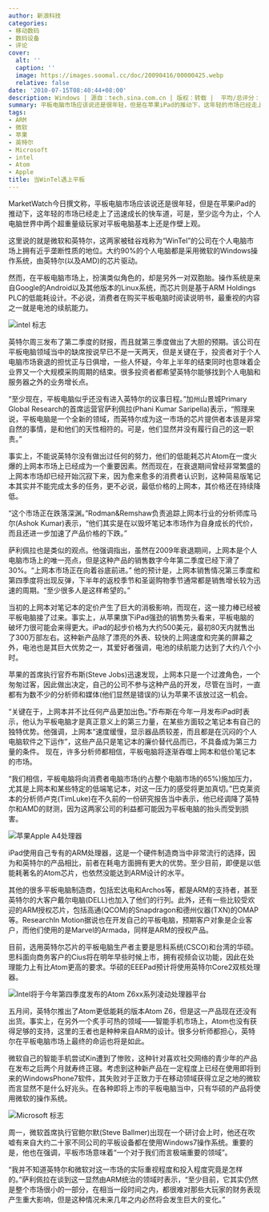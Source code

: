 ```yaml
---
author: 新浪科技
categories:
- 移动数码
- 数码设备
- 评论
cover:
  alt: ''
  caption: ''
  image: https://images.soomal.cc/doc/20090416/00000425.webp
  relative: false
date: '2010-07-15T08:40:44+08:00'
description: Windows | 源自：tech.sina.com.cn | 版权：转载 |  平均/总评分：10.00/20
summary: 平板电脑市场应该说还是很年轻，但是在苹果iPad的推动下，这年轻的市场已经走上了迅速成长的快车道，可是，至少迄今为止，个人电脑世界中两个超重量级玩家对平板电脑基本上还是作壁上观。这里说的就是微软和英特尔，这两家被硅谷戏称为“WinTel”的公司在个人电脑市场上拥有近乎垄断性质的地位。大约90%的个人电脑都是采用微软的Windows操作系统，由英特尔(以及AMD)的芯片驱动。
tags:
- ARM
- 微软
- 苹果
- 英特尔
- Microsoft
- intel
- Atom
- Apple
title: 当WinTel遇上平板
---
```


MarketWatch今日撰文称，平板电脑市场应该说还是很年轻，但是在苹果iPad的推动下，这年轻的市场已经走上了迅速成长的快车道，可是，至少迄今为止，个人电脑世界中两个超重量级玩家对平板电脑基本上还是作壁上观。



这里说的就是微软和英特尔，这两家被硅谷戏称为“WinTel”的公司在个人电脑市场上拥有近乎垄断性质的地位。大约90%的个人电脑都是采用微软的Windows操作系统，由英特尔(以及AMD)的芯片驱动。



然而，在平板电脑市场上，扮演类似角色的，却是另外一对双胞胎。操作系统是来自Google的Android以及其他版本的Linux系统，而芯片则是基于ARM Holdings PLC的低能耗设计。不必说，消费者在购买平板电脑时阅读说明书，最重视的内容之一就是电池的续航能力。



![intel 标志](https://images.soomal.cc/doc/20090416/00000425.webp)





英特尔周三发布了第二季度的财报，而且就第三季度做出了大胆的预期。该公司在平板电脑领域当中的缺席按说早已不是一天两天，但是关键在于，投资者对于个人电脑市场衰退的担忧正与日俱增，一些人怀疑，今年上半年的结束同时也意味着企业界又一个大规模采购周期的结束。很多投资者都希望英特尔能够找到个人电脑和服务器之外的业务增长点。

“至少现在，平板电脑似乎还没有进入英特尔的议事日程。”加州山景城Primary Global Research的首席运营官萨利佩拉(Phani Kumar Saripella)表示，“照理来说，平板电脑是一个全新的领域，而英特尔成为这一市场的芯片提供者本该是非常自然的事情，是和他们的天性相符的。可是，他们显然并没有履行自己的这一职责。”

事实上，不能说英特尔没有做出过任何的努力，他们的低能耗芯片Atom在一度火爆的上网本市场上已经成为一个重要因素。然而现在，在衰退期间曾经非常繁盛的上网本市场却已经开始沉寂下来，因为愈来愈多的消费者认识到，这种简易版笔记本其实并不能完成太多的任务，更不必说，最低价格的上网本，其价格还在持续降低。

“这个市场正在跌落深渊。”Rodman&Remshaw负责追踪上网本行业的分析师库马尔(Ashok Kumar)表示，“他们其实是在以毁坏笔记本市场作为自身成长的代价，而且还进一步加速了产品价格的下跌。”

萨利佩拉也是类似的观点。他强调指出，虽然在2009年衰退期间，上网本是个人电脑市场上的唯一亮点，但是这种产品的销售数字今年第二季度已经下滑了30%。“上网本市场正在向着谷底前进。”
他的预计是，上网本销售情况第三季度和第四季度将出现反弹，下半年的返校季节和圣诞购物季节通常都是销售增长较为迅速的周期。“至少很多人是这样希望的。”

当初的上网本对笔记本的定价产生了巨大的消极影响，而现在，这一接力棒已经被平板电脑接了过来。事实上，从苹果旗下iPad强劲的销售势头看来，平板电脑的破坏力很可能会来得更大。iPad的起步价格为大约500美元，最初80天内就售出了300万部左右。这种新产品除了漂亮的外表、较快的上网速度和完美的屏幕之外，电池也是其巨大优势之一，其爱好者强调，电池的续航能力达到了大约八个小时。

苹果的首席执行官乔布斯(Steve Jobs)迅速发现，上网本只是一个过渡角色，一个匆匆过客，因此做出决定，自己的公司不参与这种产品的开发，尽管在当时，一直都有为数不少的分析师和媒体(他们显然是错误的)认为苹果不该放过这一机会。

“关键在于，上网本并不比任何产品更加出色。”乔布斯在今年一月发布iPad时表示，他认为平板电脑才是真正意义上的第三力量，在某些方面较之笔记本有自己的独特优势。他强调，上网本“速度缓慢，显示器品质较差，而且都是在沉闷的个人电脑软件之下运作”，这些产品只是笔记本的廉价替代品而已，不具备成为第三力量的条件。
现在，许多分析师都相信，平板电脑将逐渐吞噬上网本和低价笔记本的市场。

“我们相信，平板电脑将向消费者电脑市场(约占整个电脑市场的65%)施加压力，尤其是上网本和某些特定的低端笔记本，对这一压力的感受将更加真切。”巴克莱资本的分析师卢克(TimLuke)在不久前的一份研究报告当中表示，他已经调降了英特尔和AMD的财测，因为这两家公司的利益都可能因为平板电脑的抬头而受到损害。

![苹果Apple A4处理器](https://images.soomal.cc/doc/20100702/00006186.webp)





iPad使用自己专有的ARM处理器，这是一个硬件制造商当中非常流行的选择，因为和英特尔的产品相比，前者在耗电方面拥有更大的优势。至少目前，即便是以低能耗著名的Atom芯片，也依然没能达到ARM设计的水平。

其他的很多平板电脑制造商，包括宏达电和Archos等，都是ARM的支持者，甚至英特尔的大客户戴尔电脑(DELL)也加入了他们的行列。此外，还有一些比较受欢迎的ARM授权芯片，包括高通(QCOM)的Snapdragon和德州仪器(TXN)的OMAP等。ResearchIn Motion据说也在开发自己的平板电脑，预期客户对象是企业客户，而他们使用的是Marvel的Armada，同样是ARM的授权产品。

目前，选用英特尔芯片的平板电脑生产者主要是思科系统(CSCO)和台湾的华硕。思科面向商务客户的Cius将在明年早些时候上市，拥有视频会议功能，因此在处理能力上有比Atom更高的要求。华硕的EEEPad预计将使用英特尔Core2双核处理器。

![Intel将于今年第四季度发布的Atom Z6xx系列凌动处理器平台](https://images.soomal.cc/doc/20100704/00006257.webp)





五月间，英特尔推出了Atom更低能耗的版本Atom Z6，但是这一产品现在还没有出货。事实上，在另外一个炙手可热的领域――智能手机市场上，Atom也没有获得足够的支持，这里的王者也是种种来自ARM的设计。很多分析师都担心，英特尔在平板电脑市场上最终的命运也将是如此。

微软自己的智能手机尝试Kin遭到了惨败，这种针对喜欢社交网络的青少年的产品在发布之后两个月就寿终正寝。考虑到这种新产品在一定程度上已经在使用即将到来的WindowsPhone7软件，其失败对于正致力于在移动领域获得立足之地的微软而言显然不是什么好兆头。在各种即将上市的平板电脑当中，只有华硕的产品将使用微软的操作系统。

![Microsoft 标志](https://images.soomal.cc/doc/20090820/00002607.webp)





周一，微软首席执行官鲍尔默(Steve Ballmer)出现在一个研讨会上时，他还在吹嘘有来自大约二十家不同公司的平板设备都在使用Windows7操作系统。重要的是，他也在强调，平板市场意味着“一个对于我们而言极端重要的领域”。

“我并不知道英特尔和微软对这一市场的实际重视程度和投入程度究竟是怎样的。”萨利佩拉在谈到这一显然由ARM统治的领域时表示，“至少目前，它其实仍然是整个市场很小的一部分，在相当一段时间之内，都很难对那些大玩家的财务表现产生重大影响，但是这种情况未来几年之内必然将会发生巨大的变化。”